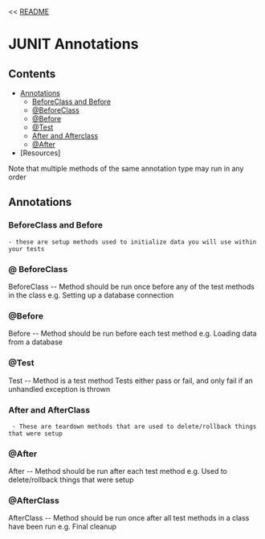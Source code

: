 << [README](./README.md)

# JUNIT Annotations

## Contents
- [Annotations](#annotations)
    - [BeforeClass and Before](#beforeclass-and-before) 
    - [@BeforeClass](#-beforeclass)
    - [@Before](#before)
    - [@Test](#test)
    - [After and Afterclass](#after-and-afterclass)
    - [@After](#after)
- [Resources]

Note that multiple methods of the same annotation type may run in any order 

## Annotations

### BeforeClass and Before
    - these are setup methods used to initialize data you will use within your tests
### @ BeforeClass
BeforeClass -- Method should be run once before any of the test methods in the class e.g. Setting up a database connection 

### @Before
Before -- Method should be run before each test method e.g. Loading data from a database 

### @Test
Test -- Method is a test method Tests either pass or fail, and only fail if an unhandled exception is thrown 

### After and AfterClass
     - These are teardown methods that are used to delete/rollback things that were setup

### @After
After -- Method should be run after each test method e.g. Used to delete/rollback things that were setup 

### @AfterClass
AfterClass -- Method should be run once after all test methods in a class have been run e.g. Final cleanup